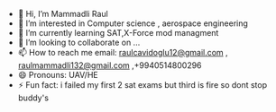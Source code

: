 - 👋 Hi, I’m Mammadli Raul 
- 👀 I’m interested in Computer science , aerospace engineering
- 🌱 I’m currently learning SAT,X-Force mod managment
- 💞️ I’m looking to collaborate on ...
- 📫 How to reach me email: raulcavidoglu12@gmail.com , raulmammadli132@gmail.com ,+9940514800296
- 😄 Pronouns: UAV/HE
- ⚡ Fun fact: i failed my first 2 sat exams but third is fire so dont stop buddy's

<!---
RaulAZE/RaulAZE is a ✨ special ✨ repository because its `README.md` (this file) appears on your GitHub profile.
You can click the Preview link to take a look at your changes.
--->
